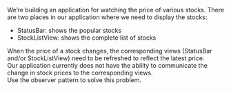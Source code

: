 We’re building an application for watching the price of various stocks. There are two places in our application where we need to display the stocks:  
- StatusBar: shows the popular stocks  
- StockListView: shows the complete list of stocks  

When the price of a stock changes, the corresponding views (StatusBar and/or StockListView) need to be refreshed to reflect the latest price.  
Our application currently does not have the ability to communicate the change in stock prices to the corresponding views.  
Use the observer pattern to solve this problem. 